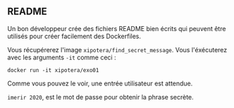 README
-

Un bon développeur crée des fichiers README bien écrits qui peuvent être utilisés pour créer facilement des Dockerfiles.

Vous récupérerez l'image `xipotera/find_secret_message`. Vous l'éxécuterez avec les arguments `-it` comme ceci : 

```
docker run -it xipotera/exo01
```

Comme vous pouvez le voir, une entrée utilisateur est attendue. 

`imerir 2020`, est le mot de passe pour obtenir la phrase secrète.
